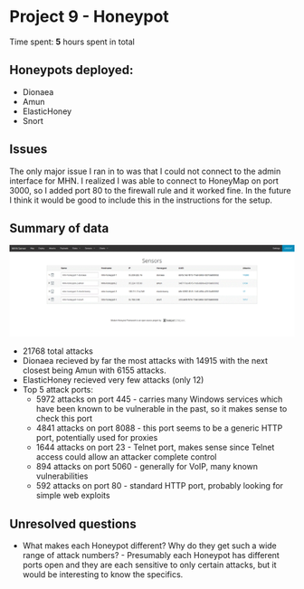 # Project 9 - Honeypot

Time spent: **5** hours spent in total

## Honeypots deployed:
* Dionaea
* Amun
* ElasticHoney
* Snort

## Issues
The only major issue I ran in to was that I could not connect to the admin interface for MHN. I realized I was able to connect to HoneyMap on port 3000, so I added port 80 to the firewall rule and it worked fine. In the future I think it would be good to include this in the instructions for the setup.

## Summary of data
![](sensors.gif)
* 21768 total attacks
* Dionaea recieved by far the most attacks with 14915 with the next closest being Amun with 6155 attacks.
* ElasticHoney recieved very few attacks (only 12)
* Top 5 attack ports:
  * 5972 attacks on port 445 - carries many Windows services which have been known to be vulnerable in the past, so it makes sense to check this port
  * 4841 attacks on port 8088 - this port seems to be a generic HTTP port, potentially used for proxies
  * 1644 attacks on port 23 - Telnet port, makes sense since Telnet access could allow an attacker complete control
  * 894 attacks on port 5060 - generally for VoIP, many known vulnerabilities
  * 592 attacks on port 80 - standard HTTP port, probably looking for simple web exploits



## Unresolved questions
 * What makes each Honeypot different? Why do they get such a wide range of attack numbers? - Presumably each Honeypot has different ports open and they are each sensitive to only certain attacks, but it would be interesting to know the specifics.

